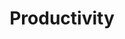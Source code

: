 ---
layout: layouts/taxonomy.njk
title: Productivity
description: Posts from category Productivity
pagination:
  data: readyPosts.category.productivity
  size: 10
permalink: "category/productivity{% if pagination.pageNumber > 0 %}/{{ pagination.pageNumber | plus: 1 }}{% endif %}/"
taxonomy: Category
---
